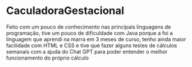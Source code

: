 # CaculadoraGestacional
Feito com um pouco de conhecimento nas principais linguagens de programação, tive um pouco de dificuldade com Java porque a foi a linguagem que aprendi na marra em 3 meses de curso, tenho ainda maior facilidade com HTML e CSS e tive que fazer alguns testes de cálculos semanais com a ajuda do Chat GPT para poder entender o melhor funcionamento do próprio cálculo
